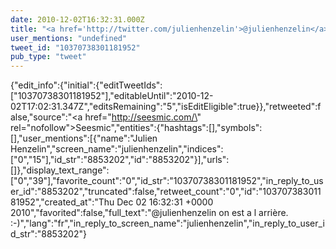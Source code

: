 ```yaml
---
date: 2010-12-02T16:32:31.000Z
title: "<a href='http://twitter.com/julienhenzelin'>@julienhenzelin</a> on est a l arrière. :-)″"
user_mentions: "undefined"
tweet_id: "10370738301181952"
pub_type: "tweet"
---
```

{"edit_info":{"initial":{"editTweetIds":["10370738301181952"],"editableUntil":"2010-12-02T17:02:31.347Z","editsRemaining":"5","isEditEligible":true}},"retweeted":false,"source":"<a href=\"http://seesmic.com/\" rel=\"nofollow\">Seesmic</a>","entities":{"hashtags":[],"symbols":[],"user_mentions":[{"name":"Julien Henzelin","screen_name":"julienhenzelin","indices":["0","15"],"id_str":"8853202","id":"8853202"}],"urls":[]},"display_text_range":["0","39"],"favorite_count":"0","id_str":"10370738301181952","in_reply_to_user_id":"8853202","truncated":false,"retweet_count":"0","id":"10370738301181952","created_at":"Thu Dec 02 16:32:31 +0000 2010","favorited":false,"full_text":"@julienhenzelin on est a l arrière. :-)","lang":"fr","in_reply_to_screen_name":"julienhenzelin","in_reply_to_user_id_str":"8853202"}
